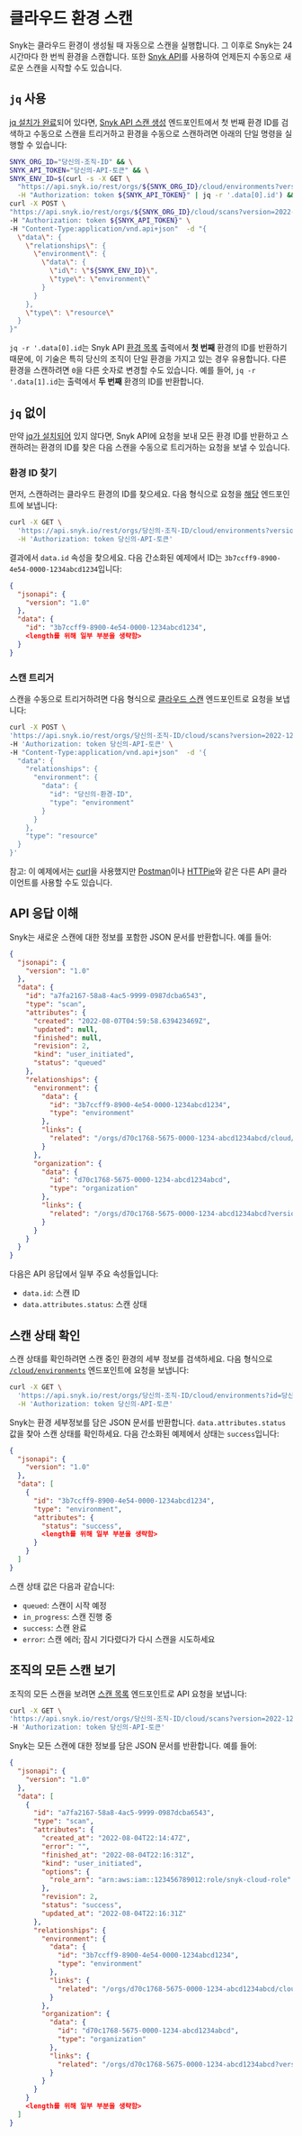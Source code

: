 # 클라우드 환경 스캔

Snyk는 클라우드 환경이 생성될 때 자동으로 스캔을 실행합니다. 그 이후로 Snyk는 24시간마다 한 번씩 환경을 스캔합니다. 또한 [Snyk API](https://apidocs.snyk.io/?version=2022-12-21%7Ebeta#post-/orgs/-org\_id-/cloud/scans)를 사용하여 언제든지 수동으로 새로운 스캔을 시작할 수도 있습니다.

## `jq` 사용

[jq 설치가 완료](https://stedolan.github.io/jq/download/)되어 있다면, [Snyk API 스캔 생성](https://apidocs.snyk.io/#post-/orgs/-org\_id-/cloud/scans) 엔드포인트에서 첫 번째 환경 ID를 검색하고 수동으로 스캔을 트리거하고 환경을 수동으로 스캔하려면 아래의 단일 명령을 실행할 수 있습니다:

```bash
SNYK_ORG_ID="당신의-조직-ID" && \
SNYK_API_TOKEN="당신의-API-토큰" && \
SNYK_ENV_ID=$(curl -s -X GET \
  "https://api.snyk.io/rest/orgs/${SNYK_ORG_ID}/cloud/environments?version=2022-12-21~beta<a data-footnote-ref href="#user-content-fn-1">&#x26;kind=aws,azure,google</a>" \
  -H "Authorization: token ${SNYK_API_TOKEN}" | jq -r '.data[0].id') && \
curl -X POST \
"https://api.snyk.io/rest/orgs/${SNYK_ORG_ID}/cloud/scans?version=2022-12-21~beta" \
-H "Authorization: token ${SNYK_API_TOKEN}" \
-H "Content-Type:application/vnd.api+json"  -d "{
  \"data\": {
    \"relationships\": {
      \"environment\": {
        \"data\": {
          \"id\": \"${SNYK_ENV_ID}\",
          \"type\": \"environment\"
        }
      }
    },
    \"type\": \"resource\"
  }
}"
```

`jq -r '.data[0].id`는 Snyk API [환경 목록](https://apidocs.snyk.io/#get-/orgs/-org\_id-/cloud/environments) 출력에서 **첫 번째** 환경의 ID를 반환하기 때문에, 이 기술은 특히 당신의 조직이 단일 환경을 가지고 있는 경우 유용합니다. 다른 환경을 스캔하려면 `0`을 다른 숫자로 변경할 수도 있습니다. 예를 들어, `jq -r '.data[1].id`는 출력에서 **두 번째** 환경의 ID를 반환합니다.

## `jq` 없이

만약 [jq가 설치되어](https://stedolan.github.io/jq/download/) 있지 않다면, Snyk API에 요청을 보내 모든 환경 ID를 반환하고 스캔하려는 환경의 ID를 찾은 다음 스캔을 수동으로 트리거하는 요청을 보낼 수 있습니다.

### 환경 ID 찾기

먼저, 스캔하려는 클라우드 환경의 ID를 찾으세요. 다음 형식으로 요청을 [해당](https://apidocs.snyk.io/#get-/orgs/-org\_id-/cloud/environments) 엔드포인트에 보냅니다:

```bash
curl -X GET \
  'https://api.snyk.io/rest/orgs/당신의-조직-ID/cloud/environments?version=2022-12-21~beta' \
  -H 'Authorization: token 당신의-API-토큰'
```

결과에서 `data.id` 속성을 찾으세요. 다음 간소화된 예제에서 ID는 `3b7ccff9-8900-4e54-0000-1234abcd1234`입니다:

```json
{
  "jsonapi": {
    "version": "1.0"
  },
  "data": {
    "id": "3b7ccff9-8900-4e54-0000-1234abcd1234",
    <length를 위해 일부 부분을 생략함>
  }
}
```

### 스캔 트리거

스캔을 수동으로 트리거하려면 다음 형식으로 [클라우드 스캔](https://apidocs.snyk.io/#post-/orgs/-org\_id-/cloud/scans) 엔드포인트로 요청을 보냅니다:

```bash
curl -X POST \
'https://api.snyk.io/rest/orgs/당신의-조직-ID/cloud/scans?version=2022-12-21~beta' \
-H 'Authorization: token 당신의-API-토큰' \
-H "Content-Type:application/vnd.api+json"  -d '{
  "data": {
    "relationships": {
      "environment": {
        "data": {
          "id": "당신의-환경-ID",
          "type": "environment"
        }
      }
    },
    "type": "resource"
  }
}'
```

참고: 이 예제에서는 [curl](https://curl.se/)을 사용했지만 [Postman](https://www.postman.com/)이나 [HTTPie](https://httpie.io/)와 같은 다른 API 클라이언트를 사용할 수도 있습니다.

## API 응답 이해

Snyk는 새로운 스캔에 대한 정보를 포함한 JSON 문서를 반환합니다. 예를 들어:

```json
{
  "jsonapi": {
    "version": "1.0"
  },
  "data": {
    "id": "a7fa2167-58a8-4ac5-9999-0987dcba6543",
    "type": "scan",
    "attributes": {
      "created": "2022-08-07T04:59:58.639423469Z",
      "updated": null,
      "finished": null,
      "revision": 2,
      "kind": "user_initiated",
      "status": "queued"
    },
    "relationships": {
      "environment": {
        "data": {
          "id": "3b7ccff9-8900-4e54-0000-1234abcd1234",
          "type": "environment"
        },
        "links": {
          "related": "/orgs/d70c1768-5675-0000-1234-abcd1234abcd/cloud/environments?id=3b7ccff9-8900-4e54-0000-1234abcd1234&version=2022-12-21~beta"
        }
      },
      "organization": {
        "data": {
          "id": "d70c1768-5675-0000-1234-abcd1234abcd",
          "type": "organization"
        },
        "links": {
          "related": "/orgs/d70c1768-5675-0000-1234-abcd1234abcd?version=2022-12-21~beta"
        }
      }
    }
  }
}
```

다음은 API 응답에서 일부 주요 속성들입니다:
- `data.id`: 스캔 ID
- `data.attributes.status`: 스캔 상태

## 스캔 상태 확인

스캔 상태를 확인하려면 스캔 중인 환경의 세부 정보를 검색하세요. 다음 형식으로 [`/cloud/environments`](https://apidocs.snyk.io/#get-/orgs/-org\_id-/cloud/environments) 엔드포인트에 요청을 보냅니다:

```bash
curl -X GET \
  'https://api.snyk.io/rest/orgs/당신의-조직-ID/cloud/environments?id=당신의-환경-ID&version=2022-12-21~beta' \
  -H 'Authorization: token 당신의-API-토큰'
```

Snyk는 환경 세부정보를 담은 JSON 문서를 반환합니다. `data.attributes.status` 값을 찾아 스캔 상태를 확인하세요. 다음 간소화된 예제에서 상태는 `success`입니다:

```json
{
  "jsonapi": {
    "version": "1.0"
  },
  "data": [
    {
      "id": "3b7ccff9-8900-4e54-0000-1234abcd1234",
      "type": "environment",
      "attributes": {
        "status": "success",
        <length를 위해 일부 부분을 생략함>
      }
    }
  ]
}
```

스캔 상태 값은 다음과 같습니다:
- `queued`: 스캔이 시작 예정
- `in_progress`: 스캔 진행 중
- `success`: 스캔 완료
- `error`: 스캔 에러; 잠시 기다렸다가 다시 스캔을 시도하세요

## 조직의 모든 스캔 보기

조직의 모든 스캔을 보려면 [스캔 목록](https://apidocs.snyk.io/#get-/orgs/-org\_id-/cloud/scans) 엔드포인트로 API 요청을 보냅니다:

```bash
curl -X GET \
'https://api.snyk.io/rest/orgs/당신의-조직-ID/cloud/scans?version=2022-12-21~beta' \
-H 'Authorization: token 당신의-API-토큰'
```

Snyk는 모든 스캔에 대한 정보를 담은 JSON 문서를 반환합니다. 예를 들어:

```json
{
  "jsonapi": {
    "version": "1.0"
  },
  "data": [
    {
      "id": "a7fa2167-58a8-4ac5-9999-0987dcba6543",
      "type": "scan",
      "attributes": {
        "created_at": "2022-08-04T22:14:47Z",
        "error": "",
        "finished_at": "2022-08-04T22:16:31Z",
        "kind": "user_initiated",
        "options": {
          "role_arn": "arn:aws:iam::123456789012:role/snyk-cloud-role"
        },
        "revision": 2,
        "status": "success",
        "updated_at": "2022-08-04T22:16:31Z"
      },
      "relationships": {
        "environment": {
          "data": {
            "id": "3b7ccff9-8900-4e54-0000-1234abcd1234",
            "type": "environment"
          },
          "links": {
            "related": "/orgs/d70c1768-5675-0000-1234-abcd1234abcd/cloud/environments?id=3b7ccff9-8900-4e54-0000-1234abcd1234&version=2022-12-21~beta"
          }
        },
        "organization": {
          "data": {
            "id": "d70c1768-5675-0000-1234-abcd1234abcd",
            "type": "organization"
          },
          "links": {
            "related": "/orgs/d70c1768-5675-0000-1234-abcd1234abcd?version=2022-12-21~beta"
          }
        }
      }
    }
    <length를 위해 일부 부분을 생략함>
  ]
}
```